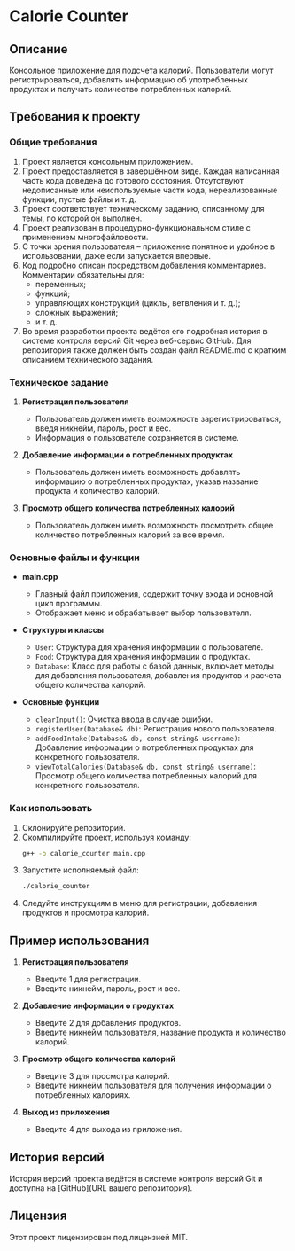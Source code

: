 # Calorie Counter

## Описание

Консольное приложение для подсчета калорий. Пользователи могут регистрироваться, добавлять информацию об употребленных продуктах и получать количество потребленных калорий.

## Требования к проекту

### Общие требования
1. Проект является консольным приложением.
2. Проект предоставляется в завершённом виде. Каждая написанная часть кода доведена до готового состояния. Отсутствуют недописанные или неиспользуемые части кода, нереализованные функции, пустые файлы и т. д.
3. Проект соответствует техническому заданию, описанному для темы, по которой он выполнен.
4. Проект реализован в процедурно-функциональном стиле с применением многофайловости.
5. С точки зрения пользователя – приложение понятное и удобное в использовании, даже если запускается впервые.
6. Код подробно описан посредством добавления комментариев. Комментарии обязательны для:
    - переменных;
    - функций;
    - управляющих конструкций (циклы, ветвления и т. д.);
    - сложных выражений;
    - и т. д.
7. Во время разработки проекта ведётся его подробная история в системе контроля версий Git через веб-сервис GitHub. Для репозитория также должен быть создан файл README.md с кратким описанием технического задания.

### Техническое задание

1. **Регистрация пользователя**
    - Пользователь должен иметь возможность зарегистрироваться, введя никнейм, пароль, рост и вес.
    - Информация о пользователе сохраняется в системе.

2. **Добавление информации о потребленных продуктах**
    - Пользователь должен иметь возможность добавлять информацию о потребленных продуктах, указав название продукта и количество калорий.

3. **Просмотр общего количества потребленных калорий**
    - Пользователь должен иметь возможность посмотреть общее количество потребленных калорий за все время.

### Основные файлы и функции

- **main.cpp**
    - Главный файл приложения, содержит точку входа и основной цикл программы.
    - Отображает меню и обрабатывает выбор пользователя.

- **Структуры и классы**
    - `User`: Структура для хранения информации о пользователе.
    - `Food`: Структура для хранения информации о продуктах.
    - `Database`: Класс для работы с базой данных, включает методы для добавления пользователя, добавления продуктов и расчета общего количества калорий.

- **Основные функции**
    - `clearInput()`: Очистка ввода в случае ошибки.
    - `registerUser(Database& db)`: Регистрация нового пользователя.
    - `addFoodIntake(Database& db, const string& username)`: Добавление информации о потребленных продуктах для конкретного пользователя.
    - `viewTotalCalories(Database& db, const string& username)`: Просмотр общего количества потребленных калорий для конкретного пользователя.

### Как использовать

1. Склонируйте репозиторий.
2. Скомпилируйте проект, используя команду:
    ```bash
    g++ -o calorie_counter main.cpp
    ```
3. Запустите исполняемый файл:
    ```bash
    ./calorie_counter
    ```
4. Следуйте инструкциям в меню для регистрации, добавления продуктов и просмотра калорий.

## Пример использования

1. **Регистрация пользователя**
    - Введите 1 для регистрации.
    - Введите никнейм, пароль, рост и вес.

2. **Добавление информации о продуктах**
    - Введите 2 для добавления продуктов.
    - Введите никнейм пользователя, название продукта и количество калорий.

3. **Просмотр общего количества калорий**
    - Введите 3 для просмотра калорий.
    - Введите никнейм пользователя для получения информации о потребленных калориях.

4. **Выход из приложения**
    - Введите 4 для выхода из приложения.

## История версий

История версий проекта ведётся в системе контроля версий Git и доступна на [GitHub](URL вашего репозитория).

## Лицензия

Этот проект лицензирован под лицензией MIT.
